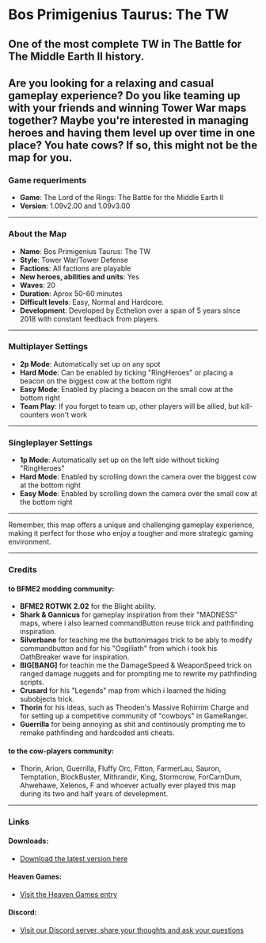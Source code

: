# Bos Primigenius Taurus: The TW
## One of the most complete TW in The Battle for The Middle Earth II history.

Are you looking for a relaxing and casual gameplay experience? 
Do you like teaming up with your friends and winning Tower War maps together? 
Maybe you're interested in managing heroes and having them level up over time in one place? 
You hate cows?
If so, this might not be the map for you.
---

### Game requeriments
- **Game**: The Lord of the Rings: The Battle for the Middle Earth II
- **Version**: 1.09v2.00 and 1.09v3.00

---

### About the Map
- **Name**: Bos Primigenius Taurus: The TW
- **Style**: Tower War/Tower Defense
- **Factions**: All factions are playable
- **New heroes, abilities and units**: Yes
- **Waves**: 20
- **Duration**: Aprox 50-60 minutes
- **Difficult levels**: Easy, Normal and Hardcore.
- **Development**: Developed by Ecthelion over a span of 5 years since 2018 with constant feedback from players.

---

### Multiplayer Settings
- **2p Mode**: Automatically set up on any spot
- **Hard Mode**: Can be enabled by ticking "RingHeroes" or placing a beacon on the biggest cow at the bottom right
- **Easy Mode**: Enabled by placing a beacon on the small cow at the bottom right
- **Team Play**: If you forget to team up, other players will be allied, but kill-counters won't work

---

### Singleplayer Settings
- **1p Mode**: Automatically set up on the left side without ticking "RingHeroes"
- **Hard Mode**: Enabled by scrolling down the camera over the biggest cow at the bottom right
- **Easy Mode**: Enabled by scrolling down the camera over the small cow at the bottom right

---

Remember, this map offers a unique and challenging gameplay experience, 
making it perfect for those who enjoy a tougher and more strategic gaming environment.

---

### Credits

#### to BFME2 modding community:
- **BFME2 ROTWK 2.02** for the Blight ability.
- **Shark & Gannicus** for gameplay inspiration from their "MADNESS" maps, where i also learned commandButton reuse trick and pathfinding inspiration.
- **Silverbane** for teaching me the buttonimages trick to be ably to modify commandbutton and for his "Osgiliath" from which i took his OathBreaker wave for inspiration.
- **BIG[BANG]** for teachin me the DamageSpeed & WeaponSpeed trick on ranged damage nuggets and for prompting me to rewrite my pathfinding scripts.
- **Crusard** for his "Legends" map from which i learned the hiding subobjects trick.
- **Thorin** for his ideas, such as Theoden's Massive Rohirrim Charge and for setting up a competitive community of "cowboys" in GameRanger.
- **Guerrilla** for being annoying as shit and continously prompting me to remake pathfinding and hardcoded anti cheats.

#### to the cow-players community:
- Thorin, Arion, Guerrilla, Fluffy Orc, Fitton, FarmerLau, Sauron, Temptation, BlockBuster, Mithrandir, King, Stormcrow, ForCarnDum, Ahwehawe, Xelenos, F and whoever actually ever played this map during its two and half years of develepment.

---

### Links

#### Downloads:
- [Download the latest version here](https://github.com/ecthelion5109/BosPrimigeniusTaurusTheTW/releases)

#### Heaven Games:
- [Visit the Heaven Games entry](https://bfme2.heavengames.com/downloads/showfile.php?fileid=1315)

#### Discord:
- [Visit our Discord server, share your thoughts and ask your questions](https://discord.gg/f2xc8nsaRs)

	
